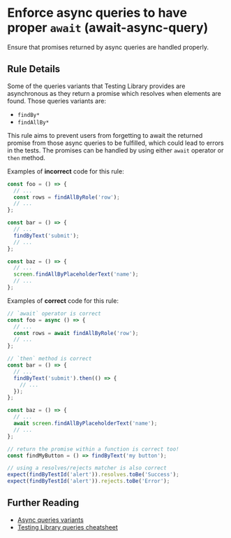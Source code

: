 # Enforce async queries to have proper `await` (await-async-query)

Ensure that promises returned by async queries are handled properly.

## Rule Details

Some of the queries variants that Testing Library provides are
asynchronous as they return a promise which resolves when elements are
found. Those queries variants are:

- `findBy*`
- `findAllBy*`

This rule aims to prevent users from forgetting to await the returned
promise from those async queries to be fulfilled, which could lead to
errors in the tests. The promises can be handled by using either `await`
operator or `then` method.

Examples of **incorrect** code for this rule:

```js
const foo = () => {
  // ...
  const rows = findAllByRole('row');
  // ...
};

const bar = () => {
  // ...
  findByText('submit');
  // ...
};

const baz = () => {
  // ...
  screen.findAllByPlaceholderText('name');
  // ...
};
```

Examples of **correct** code for this rule:

```js
// `await` operator is correct
const foo = async () => {
  // ...
  const rows = await findAllByRole('row');
  // ...
};

// `then` method is correct
const bar = () => {
  // ...
  findByText('submit').then(() => {
    // ...
  });
};

const baz = () => {
  // ...
  await screen.findAllByPlaceholderText('name');
  // ...
};

// return the promise within a function is correct too!
const findMyButton = () => findByText('my button');

// using a resolves/rejects matcher is also correct
expect(findByTestId('alert')).resolves.toBe('Success');
expect(findByTestId('alert')).rejects.toBe('Error');
```

## Further Reading

- [Async queries variants](https://testing-library.com/docs/dom-testing-library/api-queries#findby)
- [Testing Library queries cheatsheet](https://testing-library.com/docs/dom-testing-library/cheatsheet#queries)
